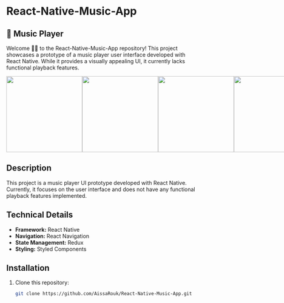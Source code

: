 # React-Native-Music-App
## 🎵 Music Player

Welcome 🙋‍♂️ to the React-Native-Music-App repository! This project showcases a prototype of a music player user interface developed with React Native. While it provides a visually appealing UI, it currently lacks functional playback features.

<div style="display: flex; justify-content: space-between; align-items: center;">
  <img src="https://github.com/AissaRouk/React-Native-Music-App/assets/92535581/342b9f61-7ed0-4bce-8a49-c2f6f9c9bd29" width="200px" > 
  <img src="https://github.com/AissaRouk/React-Native-Music-App/assets/92535581/72872e89-9790-4646-8f33-9f8147943c8d" width="200px">
  <img src="https://github.com/AissaRouk/React-Native-Music-App/assets/92535581/fac855e2-030d-4825-b824-89354f113f96" width="200px">
  <img src="https://github.com/AissaRouk/React-Native-Music-App/assets/92535581/a167669b-4423-44fd-a222-28ff9dd57e88" width="200px">
</div>

## Description
This project is a music player UI prototype developed with React Native. Currently, it focuses on the user interface and does not have any functional playback features implemented.

## Technical Details
- **Framework:** React Native
- **Navigation:** React Navigation
- **State Management:** Redux
- **Styling:** Styled Components

## Installation
1. Clone this repository:

   ```bash
   git clone https://github.com/AissaRouk/React-Native-Music-App.git
